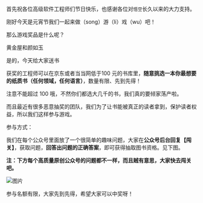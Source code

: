 

首先祝各位高级软件工程师们节日快乐，也感谢各位对`悟空`长久以来的大力支持。

刚好今天是元宵节我们一起来做（song）游（li）戏（wu）吧！

那么游戏奖品是什么呢？

黄金屋和颜如玉

是的，今天给大家送书

获奖的工程师可以在京东或者当当网低于100 元的书库里，**随意挑选一本你最想要的纸质书（任何领域，任何语言）**，数量有限、先到先得！

注意不能超过 100 哦，不然你们都选大几千的书，我们真的要倾家荡产啦。

而且最近有很多恶意抽奖的团队，我们为了让书能被真正的读者拿到，保护读者权益，所以我们这样参与游戏。

参与方式：

我们在每个公众号里面放了一个很简单的趣味问题，大家在**公众号后台回复【闯关】**，获取问题，**回答出问题的正确答案**，即可获得抽取图书资格。见下图。

**注：下方每个高质量原创公众号的问题都不一样，而且贼有意思，大家快去闯关吧。**

![图片](https://mmbiz.qpic.cn/sz_mmbiz_jpg/FuPvZ5fBPT2ljoRqNWsdx5Jibf7RqBQC0ic5kNpgicgIucGlRTDGWutZpsqeTDwwAziag75skR4MuibL9zWT6DjxxFQ/640?wx_fmt=jpeg&tp=webp&wxfrom=5&wx_lazy=1&wx_co=1)



参与名额有限，大家先到先得，希望大家可以中奖呀！